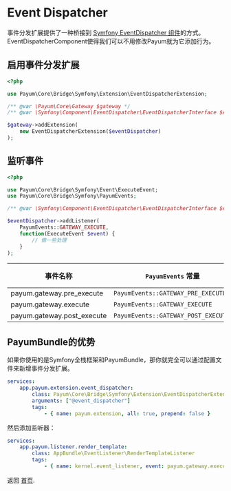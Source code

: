 # Event Dispatcher

事件分发扩展提供了一种桥接到 [Symfony EventDispatcher 组件](http://symfony.com/doc/current/components/event_dispatcher/index.html)的方式。
EventDispatcherComponent使得我们可以不用修改Payum就为它添加行为。

## 启用事件分发扩展

```php
<?php

use Payum\Core\Bridge\Symfony\Extension\EventDispatcherExtension;

/** @var \Payum\Core\Gateway $gateway */
/** @var \Symfony\Component\EventDispatcher\EventDispatcherInterface $eventDispatcher */

$gateway->addExtension(
    new EventDispatcherExtension($eventDispatcher)
);
```

## 监听事件

```php
<?php

use Payum\Core\Bridge\Symfony\Event\ExecuteEvent;
use Payum\Core\Bridge\Symfony\PayumEvents;

/** @var \Symfony\Component\EventDispatcher\EventDispatcherInterface $eventDispatcher */

$eventDispatcher->addListener(
    PayumEvents::GATEWAY_EXECUTE,
    function(ExecuteEvent $event) {
        // 做一些处理
    }
);
```

| 事件名称 | `PayumEvents` 常量 | 传入监听器的参数 |
| --- | --- | ---|
| payum.gateway.pre_execute | `PayumEvents::GATEWAY_PRE_EXECUTE` | `ExecuteEvent` |
| payum.gateway.execute | `PayumEvents::GATEWAY_EXECUTE` | `ExecuteEvent` |
| payum.gateway.post_execute | `PayumEvents::GATEWAY_POST_EXECUTE` | `ExecuteEvent` |

## PayumBundle的优势

如果你使用的是Symfony全栈框架和PayumBundle，那你就完全可以通过配置文件来新增事件分发扩展。

```yaml
services:
    app.payum.extension.event_dispatcher:
        class: Payum\Core\Bridge\Symfony\Extension\EventDispatcherExtension
        arguments: ["@event_dispatcher"]
        tags:
            - { name: payum.extension, all: true, prepend: false }
```

然后添加监听器：

```yaml
services:
    app.payum.listener.render_template:
        class: AppBundle\EventListener\RenderTemplateListener
        tags:
            - { name: kernel.event_listener, event: payum.gateway.execute }
```

返回 [首页](index.md).
